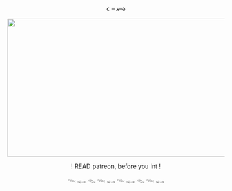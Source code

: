 <p align="center"> ૮ – ﻌ–ა

<p align="center">
  <img width="640" height="320" src="https://i.pinimg.com/originals/86/27/28/862728be5471b8b160e3bf9fcc9fc7a9.gif">
</p>
<p align="center"> ! READ patreon, before you int !
<p align="center">  𓆝 𓆟 𓆞 𓆝 𓆟 𓆝 𓆟 𓆞 𓆝 𓆟 
